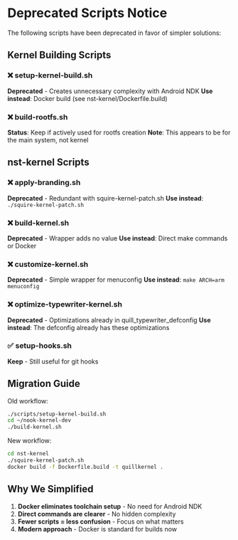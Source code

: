 # Deprecated Scripts Notice

The following scripts have been deprecated in favor of simpler solutions:

## Kernel Building Scripts

### ❌ setup-kernel-build.sh
**Deprecated** - Creates unnecessary complexity with Android NDK
**Use instead**: Docker build (see nst-kernel/Dockerfile.build)

### ❌ build-rootfs.sh  
**Status**: Keep if actively used for rootfs creation
**Note**: This appears to be for the main system, not kernel

## nst-kernel Scripts

### ❌ apply-branding.sh
**Deprecated** - Redundant with squire-kernel-patch.sh
**Use instead**: `./squire-kernel-patch.sh`

### ❌ build-kernel.sh
**Deprecated** - Wrapper adds no value
**Use instead**: Direct make commands or Docker

### ❌ customize-kernel.sh
**Deprecated** - Simple wrapper for menuconfig
**Use instead**: `make ARCH=arm menuconfig`

### ❌ optimize-typewriter-kernel.sh
**Deprecated** - Optimizations already in quill_typewriter_defconfig
**Use instead**: The defconfig already has these optimizations

### ✅ setup-hooks.sh
**Keep** - Still useful for git hooks

## Migration Guide

Old workflow:
```bash
./scripts/setup-kernel-build.sh
cd ~/nook-kernel-dev
./build-kernel.sh
```

New workflow:
```bash
cd nst-kernel
./squire-kernel-patch.sh
docker build -f Dockerfile.build -t quillkernel .
```

## Why We Simplified

1. **Docker eliminates toolchain setup** - No need for Android NDK
2. **Direct commands are clearer** - No hidden complexity
3. **Fewer scripts = less confusion** - Focus on what matters
4. **Modern approach** - Docker is standard for builds now